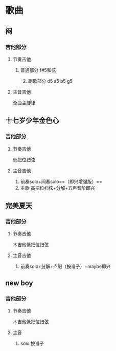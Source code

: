 # 歌曲
## 闷

### 吉他部分

1. 节奏吉他

   1. 普通部分 f#5和弦

      2. 副歌部分 d5 a5 b5 g5

         

2. 主音吉他

   全曲主旋律



## 十七岁少年金色心

### 吉他部分

1. 节奏吉他 

   低把位扫弦

2. 主音吉他
   1. 前奏solo+间奏solo==（即兴增强版）==
   2. 主歌 高把位扫弦+分解+五声音阶即兴

## 完美夏天

### 吉他部分

1. 节奏吉他

   木吉他低把位扫弦

   

2. 主音吉他

   1. 前奏solo+分解+点缀（按谱子）+maybe即兴

      

## new boy

### 吉他部分

1. 节奏吉他

   木吉他低把位扫弦

2. 主音

   1. solo 按谱子